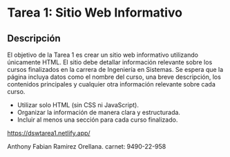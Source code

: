 # Tarea 1: Sitio Web Informativo

## Descripción

El objetivo de la Tarea 1 es crear un sitio web informativo utilizando únicamente HTML. El sitio debe detallar información relevante sobre los cursos finalizados en la carrera de Ingeniería en Sistemas. Se espera que la página incluya datos como el nombre del curso, una breve descripción, los contenidos principales y cualquier otra información relevante sobre cada curso.

- Utilizar solo HTML (sin CSS ni JavaScript).
- Organizar la información de manera clara y estructurada.
- Incluir al menos una sección para cada curso finalizado.


https://dswtarea1.netlify.app/

Anthony Fabian Ramirez Orellana. carnet: 9490-22-958
